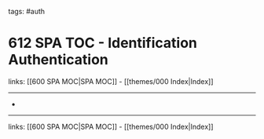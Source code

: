 tags: #auth

# 612 SPA TOC - Identification Authentication

links: [[600 SPA MOC|SPA MOC]] - [[themes/000 Index|Index]]

---

* 

---
links: [[600 SPA MOC|SPA MOC]] - [[themes/000 Index|Index]]